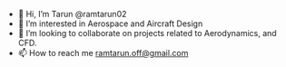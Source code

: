- 👋 Hi, I’m Tarun @ramtarun02
- 👀 I’m interested in Aerospace and Aircraft Design
- 💞️ I’m looking to collaborate on projects related to Aerodynamics, and CFD.
- 📫 How to reach me ramtarun.off@gmail.com

<!---
ramtarun02/ramtarun02 is a ✨ special ✨ repository because its `README.md` (this file) appears on your GitHub profile.
You can click the Preview link to take a look at your changes.
--->

